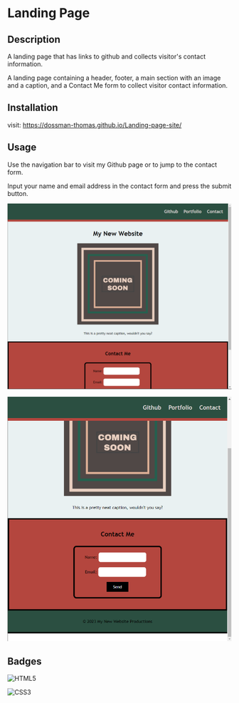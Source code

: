 # Landing Page 

## Description

A landing page that has links to github and collects visitor's contact information.

A landing page containing a header, footer, a main section with an image and a caption, and a Contact Me form to collect visitor contact information.


## Installation

visit: 
https://dossman-thomas.github.io/Landing-page-site/

## Usage

Use the navigation bar to visit my Github page or to jump to the contact form.

Input your name and email address in the contact form and press the submit button.

![landing page screenshot 1](assets/images/Landing-page-ss.png)

![landing page screenshot 2](./assets/images/Landing-page-ss-2.png)

## Badges

![HTML5](https://img.shields.io/badge/html5-%23E34F26.svg?style=for-the-badge&logo=html5&logoColor=white)

![CSS3](https://img.shields.io/badge/css3-%231572B6.svg?style=for-the-badge&logo=css3&logoColor=white)

